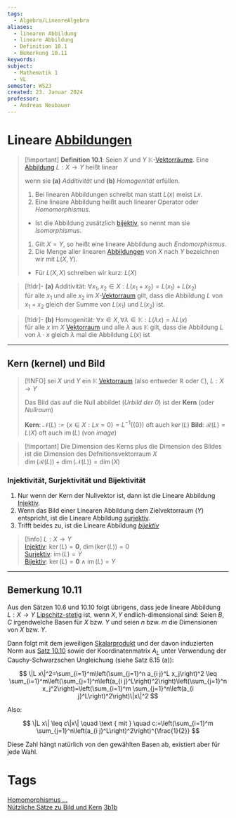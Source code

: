 ```yaml
---
tags:
  - Algebra/LineareAlgebra
aliases:
  - linearen Abbildung
  - lineare Abbildung
  - Definition 10.1
  - Bemerkung 10.11
keywords: 
subject:
  - Mathematik 1
  - VL
semester: WS23
created: 23. Januar 2024
professor:
  - Andreas Neubauer
---
```

 

# Lineare [Abbildungen](Algebra/Abbild.md)

> [!important] **Definition 10.1**: Seien $X$ und $Y$ $\mathbb{K}$-[Vektorräume](Algebra/Vektorraum.md). Eine [Abbildung](Algebra/Abbild.md) $L: X \rightarrow Y$ heißt linear
> 
> wenn sie **(a)** *Additivität* und **(b)** *Homogenität* erfüllen.
> 
> 1. Bei linearen Abbildungen schreibt man statt $L(x)$ meist $L x$.
> 2. Eine lineare Abbildung heißt auch linearer Operator oder *Homomorphismus*.
> 	- Ist die Abbildung zusätzlich [bijektiv](Algebra/Abbild.md), so nennt man sie *Isomorphismus*.
> 1. Gilt $X=Y$, so heißt eine lineare Abbildung auch *Endomorphismus*.
> 2. Die Menge aller linearen [Abbildungen](Algebra/Abbild.md) von $X$ nach $Y$ bezeichnen wir mit $L(X, Y)$.
> 	- Für $L(X, X)$ schreiben wir kurz: $L(X)$

> [!tldr]- **(a)** Additivität: $\forall x_1, x_2 \in X: L\left(x_1+x_2\right)=L\left(x_1\right)+L\left(x_2\right)$  
> für alle $x_{1}$ und alle $x_{2}$ im $X$-[Vektorraum](Algebra/Vektorraum.md) gilt, dass die Abbildung $L$ von $x_{1}+x_{2}$ gleich der Summe von $L(x_{1})$ und $L(x_{2})$ ist.

> [!tldr]- **(b)** Homogenität: $\forall x \in X, \forall \lambda \in \mathbb{K}: L(\lambda x)=\lambda L(x)$  
> für alle $x$ im $X$ [Vektorraum](Algebra/Vektorraum.md) und alle $\lambda$ aus $\mathbb{K}$ gilt, dass die Abbildung $L$ von $\lambda \cdot x$ gleich $\lambda$ mal die Abbildung $L(x)$ ist

---

## Kern (kernel) und Bild

> [!INFO] sei $X$ und $Y$ ein $\mathbb{K}$ [Vektorraum](Algebra/Vektorraum.md) (also entweder $\mathbb{R}$ oder $\mathbb{C}$), $L: X \to Y$
> 
> Das Bild das auf die Null abbildet (*Urbild der $0$*) ist der **Kern** (oder *Nullraum*) 
>  
> **Kern**: $\mathcal{N}(L):=\{x \in X: L x=0\}=L^{-1}(\{0\})$ oft auch $\operatorname{ker}(L)$
> **Bild**: $\mathcal{R}(L)= L(X)$ oft auch $\operatorname{im}(L)$ (von *image*)

>[!important] Die Dimension des Kerns plus die Dimension des Bildes ist die Dimension des Defnitionsvektorraum $X$  
> $\operatorname{dim}(\mathcal{R}(L))+\operatorname{dim}(\mathcal{N}(L))=\operatorname{dim}(X)$  

### Injektivität, Surjektivität und Bijektivität

1. Nur wenn der Kern der Nullvektor ist, dann ist die Lineare Abbildung [Injektiv](Algebra/Abbild.md).
2. Wenn das Bild einer Linearen Abbildung dem Zielvektorraum ($Y$) entspricht, ist die Lineare Abbildung [surjektiv](Algebra/Abbild.md).
3. Trifft beides zu, ist die Lineare Abbildung *[bijektiv](Algebra/Abbild.md)* 

> [!info] $L: X \to Y$  
> [Injektiv](Algebra/Abbild.md): $\operatorname{ker}(L) = \boldsymbol{0}$, $\operatorname{dim}(\operatorname{ker}(L)) = 0$  
> [Surjektiv](Algebra/Abbild.md): $\operatorname{im}(L) = Y$  
> [Bijektiv](Algebra/Abbild.md): $\operatorname{ker}(L) = \boldsymbol{0} \wedge \operatorname{im}(L) = Y$


---

## Bemerkung 10.11

Aus den Sätzen 10.6 und 10.10 folgt übrigens, dass jede lineare Abbildung $L: X \rightarrow Y$ [Lipschitz-stetig](Analysis/Stetigkeit.md) ist, wenn $X, Y$ endlich-dimensional sind:
Seien $B, C$ irgendwelche Basen für $X$ bzw. $Y$ und seien $n$ bzw. $m$ die Dimensionen von $X$ bzw. $Y$.

Dann folgt mit dem jeweiligen [Skalarprodukt](Algebra/Skalarprodukt.md) und der davon induzierten Norm aus [Satz 10.10](Algebra/Skalarprodukt.md) sowie der Koordinatenmatrix $A_L$ unter Verwendung der Cauchy-Schwarzschen Ungleichung (siehe Satz 6.15 (a)):

$$
\|L x\|^2=\sum_{i=1}^m\left(\sum_{j=1}^n a_{i j}^L x_j\right)^2 \leq \sum_{i=1}^m\left(\sum_{j=1}^n\left(a_{i j}^L\right)^2\right)\left(\sum_{j=1}^n x_j^2\right)=\left(\sum_{i=1}^m \sum_{j=1}^n\left(a_{i j}^L\right)^2\right)\|x\|^2
$$

Also:

$$
\|L x\| \leq c\|x\| \quad \text { mit } \quad c:=\left(\sum_{i=1}^m \sum_{j=1}^n\left(a_{i j}^L\right)^2\right)^{\frac{1}{2}}
$$

Diese Zahl hängt natürlich von den gewählten Basen ab, existiert aber für jede Wahl.

# Tags

[Homomorphismus ...](https://www.youtube.com/watch?v=0wKsFNLR15g)  
[Nützliche Sätze zu Bild und Kern](https://www.youtube.com/watch?v=ub4hx65xpHM)
[3b1b](https://www.youtube.com/watch?v=v8VSDg_WQlA)
